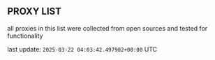 ## PROXY LIST

all proxies in this list were collected from open sources and tested for functionality

last update: `2025-03-22 04:03:42.497902+00:00` UTC